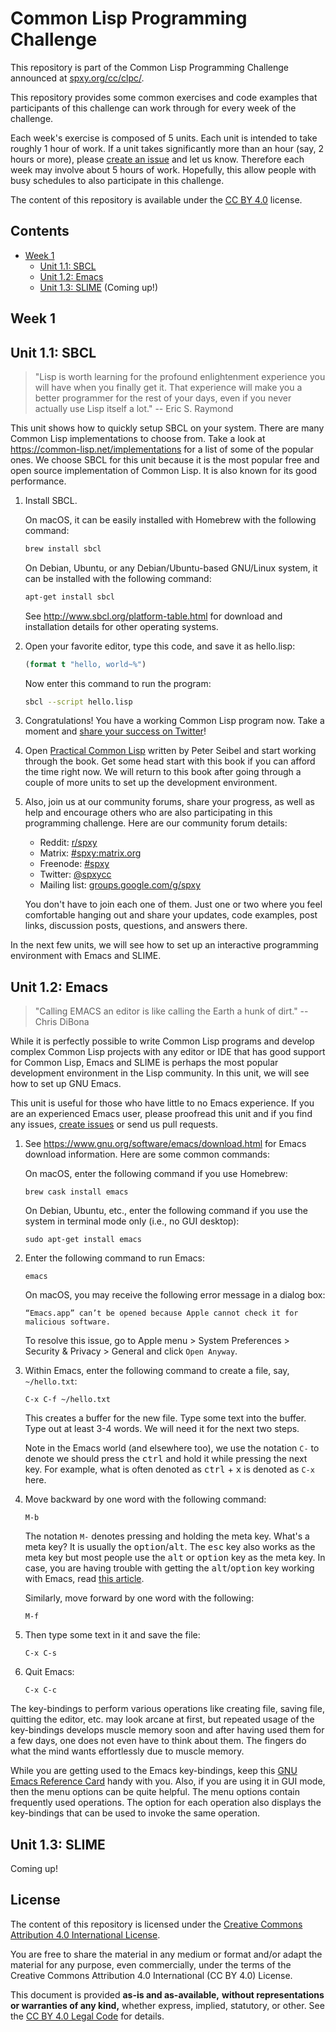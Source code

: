 Common Lisp Programming Challenge
=================================

This repository is part of the Common Lisp Programming Challenge
announced at [spxy.org/cc/clpc/](https://spxy.org/cc/clpc/).

This repository provides some common exercises and code examples that
participants of this challenge can work through for every week of the
challenge.

Each week's exercise is composed of 5 units. Each unit is intended
to take roughly 1 hour of work. If a unit takes significantly more
than an hour (say, 2 hours or more), please [create an issue][ISSUES]
and let us know. Therefore each week may involve about 5 hours of work.
Hopefully, this allow people with busy schedules to also participate in this
challenge.

The content of this repository is available under the [CC BY 4.0][CCBY]
license.


Contents
--------

* [Week 1](#week-1)
  * [Unit 1.1: SBCL](#unit-1.1-sbcl)
  * [Unit 1.2: Emacs](#unit-1.2-emacs)
  * [Unit 1.3: SLIME](#unit-1.3-slime) (Coming up!)


Week 1
------

## Unit 1.1: SBCL

> "Lisp is worth learning for the profound enlightenment experience you
> will have when you finally get it. That experience will make you a
> better programmer for the rest of your days, even if you never
> actually use Lisp itself a lot." -- Eric S. Raymond

This unit shows how to quickly setup SBCL on your system. There are
many Common Lisp implementations to choose from. Take a look at
https://common-lisp.net/implementations for a list of some of the
popular ones. We choose SBCL for this unit because it is the most
popular free and open source implementation of Common Lisp. It is also
known for its good performance.

 1. Install SBCL.

    On macOS, it can be easily installed with Homebrew with the
    following command:

    ```sh
    brew install sbcl
    ```

    On Debian, Ubuntu, or any Debian/Ubuntu-based GNU/Linux system, it
    can be installed with the following command:

    ```sh
    apt-get install sbcl
    ```

    See http://www.sbcl.org/platform-table.html for download and
    installation details for other operating systems.

 2. Open your favorite editor, type this code, and save it as hello.lisp:

    ```lisp
    (format t "hello, world~%")
    ```

    Now enter this command to run the program:

    ```sh
    sbcl --script hello.lisp
    ```

 3. Congratulations! You have a working Common Lisp program now. Take a
    moment and [share your success on Twitter](https://twitter.com/compose/tweet?text=I+just+began+my+%23CommonLispProgrammingChallenge+with+a+%22hello%2C+world%22+program%3A%0A%0A(format+t+%22hello%2C+world~%25%22)%0A%0AJoin+this+challenge+with+%40spxycc+and+me.+Let+us+spread+the+joy+of+learning+this+beautiful+programming+language.+See+https%3A%2F%2Fspxy.org%2Fcc%2Fclcc%2F+and+learn+how.)!

 4. Open [Practical Common Lisp](http://www.gigamonkeys.com/book/)
    written by Peter Seibel and start working through the book. Get some
    head start with this book if you can afford the time right now. We
    will return to this book after going through a couple of more
    units to set up the development environment.

 5. Also, join us at our community forums, share your progress, as well
    as help and encourage others who are also participating in this
    programming challenge. Here are our community forum details:

      - Reddit: [r/spxy](https://www.reddit.com/r/spxy/)
      - Matrix: [#spxy:matrix.org](https://matrix.to/#/#spxy:matrix.org)
      - Freenode: [#spxy](https://webchat.freenode.net/#spxy)
      - Twitter: [@spxycc](https://twitter.com/spxycc)
      - Mailing list: [groups.google.com/g/spxy](https://groups.google.com/g/spxy)

    You don't have to join each one of them. Just one or two where you
    feel comfortable hanging out and share your updates, code examples,
    post links, discussion posts, questions, and answers there.

In the next few units, we will see how to set up an interactive
programming environment with Emacs and SLIME.


## Unit 1.2: Emacs

> "Calling EMACS an editor is like calling the Earth a hunk of dirt." --
> Chris DiBona

While it is perfectly possible to write Common Lisp programs and develop
complex Common Lisp projects with any editor or IDE that has good
support for Common Lisp, Emacs and SLIME is perhaps the most popular
development environment in the Lisp community. In this unit, we will
see how to set up GNU Emacs.

This unit is useful for those who have little to no Emacs experience.
If you are an experienced Emacs user, please proofread this unit and
if you find any issues, [create issues][ISSUES] or send us pull
requests.

 1. See https://www.gnu.org/software/emacs/download.html for Emacs
    download information. Here are some common commands:

    On macOS, enter the following command if you use Homebrew:

    ```
    brew cask install emacs
    ```

    On Debian, Ubuntu, etc., enter the following command if you use the
    system in terminal mode only (i.e., no GUI desktop):

    ```
    sudo apt-get install emacs
    ```

 2. Enter the following command to run Emacs:

    ```
    emacs
    ```

    On macOS, you may receive the following error message in a dialog
    box:

    ```
    “Emacs.app” can’t be opened because Apple cannot check it for
    malicious software.
    ```

    To resolve this issue, go to Apple menu > System Preferences >
    Security & Privacy > General and click `Open Anyway`.

 3. Within Emacs, enter the following command to create a file, say,
    `~/hello.txt`:

    ```
    C-x C-f ~/hello.txt
    ```

    This creates a buffer for the new file. Type some text into the
    buffer. Type out at least 3-4 words. We will need it for the next
    two steps.

    Note in the Emacs world (and elsewhere too), we use the notation
    `C-` to denote we should press the <kbd>ctrl</kbd> and hold it while
    pressing the next key. For example, what is often denoted as
    <kbd>ctrl</kbd> + <kbd>x</kbd> is denoted as `C-x` here.

 4. Move backward by one word with the following command:

    ```
    M-b
    ```

    The notation `M-` denotes pressing and holding the meta key. What's
    a meta key? It is usually the <kbd>option</kbd>/<kbd>alt</kbd>. The
    <kbd>esc</kbd> key also works as the meta key but most people use
    the <kbd>alt</kbd> or <kbd>option</kbd> key as the meta key. In
    case, you are having trouble with getting the
    <kbd>alt</kbd>/<kbd>option</kbd> key working with Emacs, read [this
    article](https://www.emacswiki.org/emacs/MetaKeyProblems).

    Similarly, move forward by one word with the following:

    ```
    M-f
    ```

 4. Then type some text in it and save the file:

    ```
    C-x C-s
    ```

 5. Quit Emacs:

    ```
    C-x C-c
    ```

The key-bindings to perform various operations like creating file,
saving file, quitting the editor, etc. may look arcane at first, but
repeated usage of the key-bindings develops muscle memory soon and after
having used them for a few days, one does not even have to think about
them. The fingers do what the mind wants effortlessly due to muscle
memory.

While you are getting used to the Emacs key-bindings,
keep this [GNU Emacs Reference
Card](https://www.gnu.org/software/emacs/refcards/pdf/refcard.pdf) handy
with you. Also, if you are using it in GUI mode, then the menu options
can be quite helpful. The menu options contain frequently used
operations. The option for each operation also displays the key-bindings
that can be used to invoke the same operation.


## Unit 1.3: SLIME

Coming up!


License
-------

The content of this repository is licensed under the
[Creative Commons Attribution 4.0 International License][CCBY].

You are free to share the material in any medium or format and/or adapt
the material for any purpose, even commercially, under the terms of the
Creative Commons Attribution 4.0 International (CC BY 4.0) License.

This document is provided **as-is and as-available,**
**without representations or warranties of any kind,** whether
express, implied, statutory, or other. See the
[CC BY 4.0 Legal Code][CCBYLC] for details.

[CCBY]: http://creativecommons.org/licenses/by/4.0/
[CCBYLC]: https://creativecommons.org/licenses/by/4.0/legalcode
[ISSUES]: https://github.com/spxy/clpc/issues
